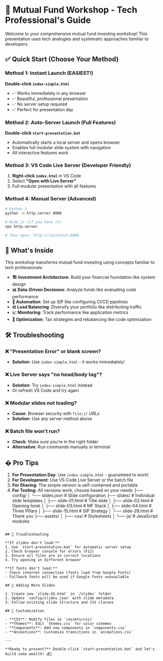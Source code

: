 # 🚀 Mutual Fund Workshop - Tech Professional's Guide

Welcome to your comprehensive mutual fund investing workshop! This presentation uses tech analogies and systematic approaches familiar to developers.

## ✅ Quick Start (Choose Your Method)

### Method 1: Instant Launch (EASIEST!)
**Double-click `index-simple.html`** 
- ✅ Works immediately in any browser
- ✅ Beautiful, professional presentation
- ✅ No server setup required
- ✅ Perfect for presentation day

### Method 2: Auto-Server Launch (Full Features)
**Double-click `start-presentation.bat`**
- Automatically starts a local server and opens browser
- Enables full modular slide system with navigation
- All interactive features work

### Method 3: VS Code Live Server (Developer Friendly)
1. **Right-click `index.html`** in VS Code
2. Select **"Open with Live Server"**
3. Full modular presentation with all features

### Method 4: Manual Server (Advanced)
```bash
# Python 3
python -m http.server 8000

# Node.js (if you have it)
npx http-server

# Then open: http://localhost:8000
```

## 🎯 What's Inside

This workshop transforms mutual fund investing using concepts familiar to tech professionals:

- **🏗️ Investment Architecture**: Build your financial foundation like system design
- **📊 Data-Driven Decisions**: Analyze funds like evaluating code performance
- **🤖 Automation**: Set up SIP like configuring CI/CD pipelines  
- **⚖️ Load Balancing**: Diversify your portfolio like distributing traffic
- **📈 Monitoring**: Track performance like application metrics
- **🔧 Optimization**: Tax strategies and rebalancing like code optimization

## 🛠️ Troubleshooting

### ❌ "Presentation Error" or blank screen?
- **Solution**: Use `index-simple.html` - it works immediately!

### ❌ Live Server says "no head/body tag"?
- **Solution**: Try `index-simple.html` instead
- Or refresh VS Code and try again

### ❌ Modular slides not loading?
- **Cause**: Browser security with `file://` URLs
- **Solution**: Use any server method above

### ❌ Batch file won't run?
- **Check**: Make sure you're in the right folder
- **Alternative**: Run commands manually in terminal

## � Pro Tips

1. **For Presentation Day**: Use `index-simple.html` - guaranteed to work!
2. **For Development**: Use VS Code Live Server or the batch file
3. **For Sharing**: The simple version is self-contained and portable
4. **For Testing**: All versions work, choose based on your needs
├── config/
│   └── slides.json         # Slide configuration
├── slides/                 # Individual slide templates
│   ├── slide-01.html       # Title slide
│   ├── slide-02.html       # Opening hook
│   ├── slide-03.html       # MF Stack
│   ├── slide-04.html       # Three Pillars
│   ├── slide-15.html       # SIP Strategy
│   └── slide-28.html       # Thank you
├── assets/
│   ├── css/               # Stylesheets
│   └── js/                # JavaScript modules
```

## 🔧 Troubleshooting

**If slides don't load:**
1. Use `start-presentation.bat` for automatic server setup
2. Check browser console for errors (F12)
3. Ensure all files are in correct locations
4. Try opening in different browser

**If fonts don't load:**
- Check internet connection (fonts load from Google Fonts)
- Fallback fonts will be used if Google Fonts unavailable

## 📝 Adding More Slides

1. Create new `slide-XX.html` in `/slides` folder
2. Update `config/slides.json` with slide metadata
3. Follow existing slide structure and CSS classes

## 🎨 Customization

- **CSS**: Modify files in `/assets/css/`
- **Themes**: Edit `themes.css` for color schemes
- **Components**: Add new components in `components.css`
- **Animations**: Customize transitions in `animations.css`

---

**Ready to present?** Double-click `start-presentation.bat` and let's build some wealth! 💰🚀
